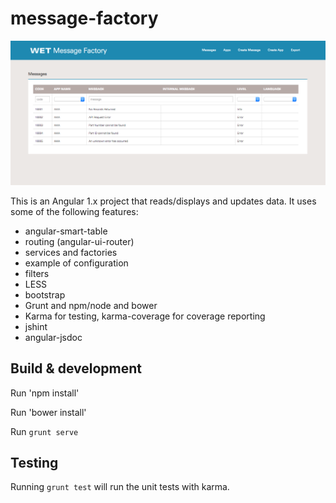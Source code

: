 # message-factory

![message factory search](message-factory-screenshot.png)

This is an Angular 1.x project that reads/displays and updates data. It uses some of the following features:
- angular-smart-table
- routing (angular-ui-router)
- services and factories
- example of configuration
- filters
- LESS
- bootstrap
- Grunt and npm/node and bower
- Karma for testing, karma-coverage for coverage reporting
- jshint
- angular-jsdoc

## Build & development

Run 'npm install'

Run 'bower install'

Run `grunt serve`

## Testing

Running `grunt test` will run the unit tests with karma.
